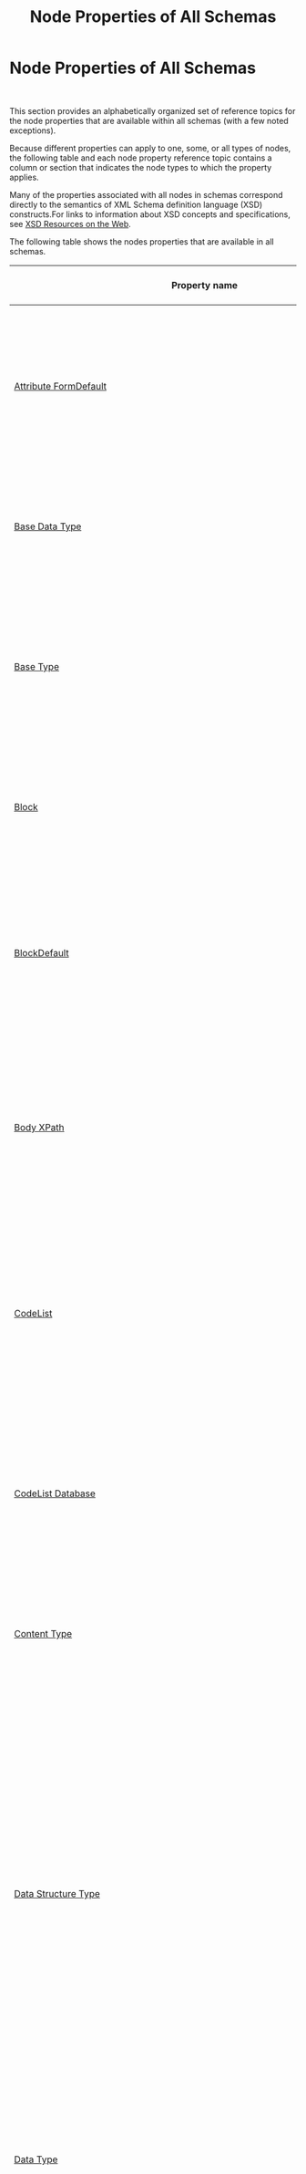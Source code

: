 ﻿---
title: Node Properties of All Schemas
TOCTitle: Node Properties of All Schemas
ms:assetid: 893c7352-7c18-4771-a9b6-e93239fe7d64
ms:mtpsurl: https://msdn.microsoft.com/library/Aa561245(v=BTS.80)
ms:contentKeyID: 51529512
ms.date: 08/30/2017
mtps_version: v=BTS.80
---

# Node Properties of All Schemas

 

This section provides an alphabetically organized set of reference topics for the node properties that are available within all schemas (with a few noted exceptions).

Because different properties can apply to one, some, or all types of nodes, the following table and each node property reference topic contains a column or section that indicates the node types to which the property applies.

Many of the properties associated with all nodes in schemas correspond directly to the semantics of XML Schema definition language (XSD) constructs.For links to information about XSD concepts and specifications, see [XSD Resources on the Web](https://msdn.microsoft.com/library/aa547363\(v=bts.80\)).

The following table shows the nodes properties that are available in all schemas.

<table>
<thead>
<tr class="header">
<th>Property name</th>
<th>Applies to node type(s)</th>
<th>Description</th>
</tr>
</thead>
<tbody>
<tr class="odd">
<td><a href="attribute-formdefault-node-property-of-all-schemas.md">Attribute FormDefault</a></td>
<td><a href="schema-node-properties.md">Schema</a></td>
<td>Specifies whether locally declared attributes must be qualified by using a namespace identifier in instance messages.<br />
<br />
Property category: <strong>Advanced</strong></td>
</tr>
<tr class="even">
<td><a href="base-data-type-node-property-of-all-schemas.md">Base Data Type</a></td>
<td><a href="record-node-properties.md">Record</a>, <a href="field-element-node-properties.md">Field Element</a>, <a href="field-attribute-node-properties.md">Field Attribute</a></td>
<td>Specifies the base data type from which the type for the selected node is derived.<br />
<br />
Property category: <strong>Advanced</strong></td>
</tr>
<tr class="odd">
<td><a href="base-type-node-property-of-all-schemas.md">Base Type</a></td>
<td><a href="equivalent-node-properties.md">Equivalent</a></td>
<td>Shows the base complex type from which the other complex types shown as child nodes of the <strong>Equivalent</strong> node are derived.<br />
<br />
Property category: <strong>General</strong></td>
</tr>
<tr class="even">
<td><a href="block-node-property-of-all-schemas.md">Block</a></td>
<td><a href="record-node-properties.md">Record</a></td>
<td>Prevents or defines allowed derivations of this <strong>Record</strong> node in other schemas.<br />
<br />
Property category: <strong>General</strong></td>
</tr>
<tr class="odd">
<td><a href="blockdefault-node-property-of-all-schemas.md">BlockDefault</a></td>
<td><a href="schema-node-properties.md">Schema</a></td>
<td>Specifies the default setting for whether or not derivations are permitted throughout the schema, and if so, which kinds (extension, restriction, and so on).<br />
<br />
Property category: <strong>Advanced</strong></td>
</tr>
<tr class="even">
<td><a href="body-xpath-node-property-of-all-schemas.md">Body XPath</a></td>
<td><a href="record-node-properties.md">Record</a></td>
<td>Identifies the portion of the schema that defines the body of the message associated with a root <strong>Record</strong> node in an envelope schema.<br />
<br />
Property category: <strong>Parse</strong></td>
</tr>
<tr class="odd">
<td><a href="codelist-node-property-of-all-schemas.md">CodeList</a></td>
<td><a href="field-element-node-properties.md">Field Element</a>, <a href="field-attribute-node-properties.md">Field Attribute</a></td>
<td>Specifies the reference number for the code list to use with the selected <strong>Field Element</strong> or <strong>Field Attribute</strong> node, and provides access to the <strong>CodeList</strong> dialog box.<br />
<br />
Property category: <strong>BizTalk</strong></td>
</tr>
<tr class="even">
<td><a href="codelist-database-node-property-of-all-schemas.md">CodeList Database</a></td>
<td><a href="schema-node-properties.md">Schema</a></td>
<td>Specifies the name and location of the database containing code lists used to set enumeration values at design-time.<br />
<br />
Property category: <strong>BizTalk</strong></td>
</tr>
<tr class="odd">
<td><a href="content-type-node-property-of-all-schemas.md">Content Type</a></td>
<td><a href="record-node-properties.md">Record</a></td>
<td>Specifies whether the content of the <strong>Record</strong> node is simple or complex.<br />
<br />
Property category: <strong>Advanced</strong></td>
</tr>
<tr class="even">
<td><a href="data-structure-type-node-property-of-all-schemas.md">Data Structure Type</a></td>
<td><a href="record-node-properties.md">Record</a></td>
<td>Specifies one of the following:<br />
<br />
- An existing data type for the selected <strong>Record</strong> node, by selecting the data type from the list.<br />
- A new global complex data type to be created for the selected <strong>Record</strong> node, by typing a name for the new data type.<br />
- That the selected <strong>Record</strong> node should refer to another global level <strong>Record</strong> node, by selecting &quot;<em>&lt;RecordName&gt;</em> (Reference)&quot; from the list.<br />
<br />
Property category: <strong>General</strong></td>
</tr>
<tr class="odd">
<td><a href="data-type-node-property-of-all-schemas.md">Data Type</a></td>
<td><a href="field-element-node-properties.md">Field Element</a>, <a href="field-attribute-node-properties.md">Field Attribute</a></td>
<td>Specifies a simple data type for the selected <strong>Field Element</strong> or <strong>Field Attribute</strong> node.<br />
<br />
Property category: <strong>General</strong></td>
</tr>
<tr class="even">
<td><a href="default-value-node-property-of-all-schemas.md">Default Value</a></td>
<td><a href="field-element-node-properties.md">Field Element</a>, <a href="field-attribute-node-properties.md">Field Attribute</a></td>
<td>Specifies the default value for the selected <strong>Field Element</strong> or <strong>Field Attribute</strong> node.<br />
<br />
Property category: <strong>General</strong></td>
</tr>
<tr class="odd">
<td><a href="derivation-type-node-property-of-all-schemas.md">Derivation Type</a></td>
<td><a href="equivalent-child-node-properties.md">Equivalent Child</a></td>
<td>Shows the base complex type or one of the derived complex types.<br />
<br />
Property category: <strong>General</strong></td>
</tr>
<tr class="even">
<td><a href="derived-by-node-property-of-all-schemas.md">Derived By</a></td>
<td><a href="record-node-properties.md">Record</a>, <a href="field-element-node-properties.md">Field Element</a>, <a href="field-attribute-node-properties.md">Field Attribute</a></td>
<td>Specifies how the complex type associated with the selected <strong>Record</strong> node is derived from the data type specified by the <strong>Base Data Type</strong> property.<br />
<br />
Or, specifies how the simple type associated with the selected <strong>Field Element</strong> or <strong>Field Attribute</strong> node is derived from the data type specified by the <strong>Base Data Type</strong> property.<br />
<br />
Property category: <strong>Advanced</strong></td>
</tr>
<tr class="odd">
<td><a href="document-type-node-property-of-all-schemas.md">Document Type</a></td>
<td><a href="schema-node-properties.md">Schema</a></td>
<td>Specifies the type of schema that you are configuring, using whatever document type specification makes sense for your business.<br />
<br />
Property category: <strong>Reference</strong></td>
</tr>
<tr class="even">
<td><a href="document-version-node-property-of-all-schemas.md">Document Version</a></td>
<td><a href="schema-node-properties.md">Schema</a></td>
<td>Specifies the version of the schema that you are configuring, using whatever versioning scheme makes sense for your business.<br />
<br />
Property category: <strong>Reference</strong></td>
</tr>
<tr class="odd">
<td><a href="element-formdefault-node-property-of-all-schemas.md">Element FormDefault</a></td>
<td><a href="schema-node-properties.md">Schema</a></td>
<td>Specifies whether locally declared elements must be qualified by using a namespace identifier in instance messages.<br />
<br />
Property category: <strong>Advanced</strong></td>
</tr>
<tr class="even">
<td><a href="enumeration-node-property-of-all-schemas.md">Enumeration</a></td>
<td><a href="field-element-node-properties.md">Field Element</a>, <a href="field-attribute-node-properties.md">Field Attribute</a></td>
<td>Limits any data in an instance message corresponding to the selected <strong>Field Element</strong> or <strong>Field Attribute</strong> node to a specific set of values.<br />
<br />
Property category: <strong>Restricted</strong></td>
</tr>
<tr class="odd">
<td><a href="envelope-node-property-of-all-schemas.md">Envelope</a></td>
<td><a href="schema-node-properties.md">Schema</a></td>
<td>Specifies whether the schema represents an envelope. Configure this property only if you are creating a flat file or an XML file.<br />
<br />
Property category: <strong>Reference</strong></td>
</tr>
<tr class="even">
<td><a href="field-type-node-property-of-all-schemas.md">Field Type</a></td>
<td><a href="field-element-node-properties.md">Field Element</a>, <a href="field-attribute-node-properties.md">Field Attribute</a></td>
<td>Identifies the selected node as a <strong>Field Element</strong> node or a <strong>Field Attribute</strong> node.<br />
<br />
Property category: <strong>General</strong></td>
</tr>
<tr class="odd">
<td><a href="final-node-property-of-all-schemas.md">Final</a></td>
<td><a href="record-node-properties.md">Record</a>, <a href="field-element-node-properties.md">Field Element</a>, <a href="field-attribute-node-properties.md">Field Attribute</a></td>
<td>Specifies derivation restrictions for the data type defined for the selected <strong>Record</strong>, <strong>Field Element</strong>, or <strong>Field Attribute</strong> node.<br />
<br />
Property category: <strong>General</strong></td>
</tr>
<tr class="even">
<td><a href="finaldefault-node-property-of-all-schemas.md">FinalDefault</a></td>
<td><a href="schema-node-properties.md">Schema</a></td>
<td>Specifies whether types defined in the schema being edited can be used as the basis for any derivations.<br />
<br />
Property category: <strong>Advanced</strong></td>
</tr>
<tr class="odd">
<td>Fixed](../Topic/Fixed%20(Node%20Property%20of%20All%20Schemas).md)</td>
<td><a href="field-element-node-properties.md">Field Element</a>, <a href="field-attribute-node-properties.md">Field Attribute</a></td>
<td>Specifies a fixed value for the element(s) or attribute in an instance message that corresponds to the selected <strong>Field Element</strong> or <strong>Field Attribute</strong> node, if the data is present.<br />
<br />
Property category: <strong>Advanced</strong></td>
</tr>
<tr class="even">
<td><a href="form-node-property-of-all-schemas.md">Form</a></td>
<td><a href="record-node-properties.md">Record</a>, <a href="field-element-node-properties.md">Field Element</a>, <a href="field-attribute-node-properties.md">Field Attribute</a></td>
<td>Specifies whether local elements in instance messages must be qualified with a namespace identifier.<br />
<br />
Property category: <strong>Advanced</strong></td>
</tr>
<tr class="odd">
<td><a href="group-max-occurs-node-property-of-all-schemas.md">Group Max Occurs</a></td>
<td><a href="record-node-properties.md">Record</a></td>
<td>Specifies the maximum number of times the underlying group content of the selected <strong>Record</strong> node can occur.<br />
<br />
Property category: <strong>Advanced</strong></td>
</tr>
<tr class="even">
<td><a href="group-min-occurs-node-property-of-all-schemas.md">Group Min Occurs</a></td>
<td><a href="record-node-properties.md">Record</a></td>
<td>Specifies the minimum number of times the underlying group content of the selected <strong>Record</strong> node can occur.<br />
<br />
Property category: <strong>Advanced</strong></td>
</tr>
<tr class="odd">
<td><a href="group-order-type-node-property-of-all-schemas.md">Group Order Type</a></td>
<td><a href="record-node-properties.md">Record</a></td>
<td>Specifies the type of group ordering of child nodes below the selected <strong>Record</strong> node.<br />
<br />
Property category: <strong>Advanced</strong></td>
</tr>
<tr class="even">
<td><a href="group-reference-node-property-of-all-schemas.md">Group Reference</a></td>
<td><a href="sequence-group-node-properties.md">Sequence Group</a>, <a href="choice-group-node-properties.md">Choice Group</a>, <a href="all-group-node-properties.md">All Group</a>, <a href="attribute-group-node-properties.md">Attribute Group</a></td>
<td>Specifies the globally defined group referenced by the selected <strong>Sequence Group</strong>, <strong>Choice Group</strong>, <strong>All Group</strong>, or <strong>Attribute Group</strong> node.<br />
<br />
Property category: <strong>Advanced</strong></td>
</tr>
<tr class="odd">
<td><a href="imports-node-property-of-all-schemas.md">Imports</a></td>
<td><a href="schema-node-properties.md">Schema</a></td>
<td>Specifies all of the namespaces that are used in the schema and provides the interface for importing, including, and redefining other schemas within the schema being edited.<br />
<br />
Property category: <strong>Advanced</strong></td>
</tr>
<tr class="even">
<td><a href="instance-xpath-node-property-of-all-schemas.md">Instance XPath</a></td>
<td><a href="record-node-properties.md">Record</a>, <a href="field-element-node-properties.md">Field Element</a>, <a href="field-attribute-node-properties.md">Field Attribute</a>, <a href="any-element-node-properties.md">Any Element</a>, <a href="any-attribute-node-properties.md">Any Attribute</a></td>
<td>Displays the location within instance messages of the element(s) or attribute(s) that corresponds to the selected node.<br />
<br />
Property category: <strong>General</strong></td>
</tr>
<tr class="odd">
<td><a href="item-type-node-property-of-all-schemas.md">Item Type</a></td>
<td><a href="field-element-node-properties.md">Field Element</a>, <a href="field-attribute-node-properties.md">Field Attribute</a></td>
<td>Specifies the data type of the corresponding element(s) or attribute(s) in instance messages when the <strong>Derived By</strong> property is set to <strong>List</strong>.<br />
<br />
Property category: <strong>Advanced</strong></td>
</tr>
<tr class="even">
<td><a href="length-node-property-of-all-schemas.md">Length</a></td>
<td><a href="field-element-node-properties.md">Field Element</a>, <a href="field-attribute-node-properties.md">Field Attribute</a></td>
<td>Specifies the fixed length of the data corresponding to the selected <strong>Field Element</strong> or <strong>Field Attribute</strong> node in instance messages.<br />
<br />
Property category: <strong>Restricted</strong></td>
</tr>
<tr class="odd">
<td><a href="max-occurs-node-property-of-all-schemas.md">Max Occurs</a></td>
<td><a href="record-node-properties.md">Record</a>, <a href="field-element-node-properties.md">Field Element</a>, <a href="sequence-group-node-properties.md">Sequence Group</a>, <a href="choice-group-node-properties.md">Choice Group</a>, <a href="all-group-node-properties.md">All Group</a>, <a href="any-element-node-properties.md">Any Element</a></td>
<td>Specifies the maximum number of times that the element(s) corresponding to the selected node can occur.<br />
<br />
Property category: <strong>General</strong></td>
</tr>
<tr class="even">
<td><a href="maxfacet-type-node-property-of-all-schemas.md">MaxFacet Type</a></td>
<td><a href="field-element-node-properties.md">Field Element</a>, <a href="field-attribute-node-properties.md">Field Attribute</a></td>
<td>Specifies whether the upper bound of the ordered value for any data in instance messages that corresponds to the selected <strong>Field Element</strong> or <strong>Field Attribute</strong> node, as specified by the <strong>MaxFacet Value</strong> property, is inclusive or exclusive.<br />
<br />
Property category: <strong>Restricted</strong></td>
</tr>
<tr class="odd">
<td><a href="maxfacet-value-node-property-of-all-schemas.md">MaxFacet Value</a></td>
<td><a href="field-element-node-properties.md">Field Element</a>, <a href="field-attribute-node-properties.md">Field Attribute</a></td>
<td>Specifies the maximum value (inclusive or exclusive, as specified by the <strong>MaxFacet Type</strong> property) for any data in instance messages that corresponds to the selected <strong>Field Element</strong> or <strong>Field Attribute</strong> node.<br />
<br />
Property category: <strong>Restricted</strong></td>
</tr>
<tr class="even">
<td><a href="maximum-length-node-property-of-all-schemas.md">Maximum Length</a></td>
<td><a href="field-element-node-properties.md">Field Element</a>, <a href="field-attribute-node-properties.md">Field Attribute</a></td>
<td>Specifies the maximum length for the data in instance messages that corresponds to the selected <strong>Field Element</strong> or <strong>Field Attribute</strong> node.<br />
<br />
Property category: <strong>Restricted</strong></td>
</tr>
<tr class="odd">
<td><a href="member-types-node-property-of-all-schemas.md">Member Types</a></td>
<td><a href="field-element-node-properties.md">Field Element</a>, <a href="field-attribute-node-properties.md">Field Attribute</a></td>
<td>Specifies the list of valid data types for the corresponding element(s) or attribute(s) in instance messages when the <strong>Derived By</strong> property is set to <strong>Union</strong>.<br />
<br />
Property category: <strong>Advanced</strong></td>
</tr>
<tr class="even">
<td><a href="min-occurs-node-property-of-all-schemas.md">Min Occurs</a></td>
<td><a href="record-node-properties.md">Record</a>, <a href="field-element-node-properties.md">Field Element</a>, <a href="sequence-group-node-properties.md">Sequence Group</a>, <a href="choice-group-node-properties.md">Choice Group</a>, <a href="all-group-node-properties.md">All Group</a>, <a href="any-element-node-properties.md">Any Element</a></td>
<td>Specifies the minimum number of times that the element(s) corresponding to the selected node can occur.<br />
<br />
Property category: <strong>General</strong></td>
</tr>
<tr class="odd">
<td>MinFacet Type](../Topic/MinFacet%20Type%20(Node%20Property%20of%20All%20Schemas).md)</td>
<td><a href="field-element-node-properties.md">Field Element</a>, <a href="field-attribute-node-properties.md">Field Attribute</a></td>
<td>Specifies whether the lower bound of the ordered value for any data in instance messages that corresponds to the selected <strong>Field Element</strong> or <strong>Field Attribute</strong> node, as specified by the <strong>MinFacet Value</strong> property, is inclusive or exclusive.<br />
<br />
Property category: <strong>Restricted</strong></td>
</tr>
<tr class="even">
<td><a href="minfacet-value-node-property-of-all-schemas.md">MinFacet Value</a></td>
<td><a href="field-element-node-properties.md">Field Element</a>, <a href="field-attribute-node-properties.md">Field Attribute</a></td>
<td>Specifies the minimum value (inclusive or exclusive, as specified by the <strong>MinFacet Type</strong> property) for any data in instance messages that corresponds to the selected <strong>Field Element</strong> or <strong>Field Attribute</strong> node.<br />
<br />
Property category: <strong>Restricted</strong></td>
</tr>
<tr class="odd">
<td><a href="minimum-length-node-property-of-all-schemas.md">Minimum Length</a></td>
<td><a href="field-element-node-properties.md">Field Element</a>, <a href="field-attribute-node-properties.md">Field Attribute</a></td>
<td>Specifies the minimum length for the data in instance messages that corresponds to the selected <strong>Field Element</strong> or <strong>Field Attribute</strong> node.<br />
<br />
Property category: <strong>Restricted</strong></td>
</tr>
<tr class="even">
<td><a href="mixed-node-property-of-all-schemas.md">Mixed</a></td>
<td><a href="record-node-properties.md">Record</a></td>
<td>Specifies that character data or text can appear with subelements in the selected <strong>Record</strong> node.<br />
<br />
Property category: <strong>Advanced</strong></td>
</tr>
<tr class="odd">
<td><a href="namespace-node-property-of-all-schemas.md">Namespace</a></td>
<td><a href="record-node-properties.md">Record</a>, <a href="field-element-node-properties.md">Field Element</a>, <a href="field-attribute-node-properties.md">Field Attribute</a>, <a href="sequence-group-node-properties.md">Sequence Group</a>, <a href="choice-group-node-properties.md">Choice Group</a>, <a href="all-group-node-properties.md">All Group</a>, <a href="attribute-group-node-properties.md">Attribute Group</a>, <a href="any-element-node-properties.md">Any Element</a>, <a href="any-attribute-node-properties.md">Any Attribute</a></td>
<td>Displays the namespace for the selected node. For <strong>Any Element</strong> and <strong>Any Attribute</strong> nodes, this property is editable so that a namespace can be specified.<br />
<br />
Property category: <strong>General</strong></td>
</tr>
<tr class="even">
<td><a href="nillable-node-property-of-all-schemas.md">Nillable</a></td>
<td><a href="record-node-properties.md">Record</a>, <a href="field-element-node-properties.md">Field Element</a></td>
<td>Specifies whether the <strong>nil</strong> attribute can be used at run time with the element that corresponds to the selected node to indicate that it is still valid even if it has no content.<br />
<br />
Property category: <strong>Advanced</strong></td>
</tr>
<tr class="odd">
<td><a href="node-name-node-property-of-all-schemas.md">Node Name</a></td>
<td><a href="schema-node-properties.md">Schema</a>, <a href="record-node-properties.md">Record</a>, <a href="field-element-node-properties.md">Field Element</a>, <a href="field-attribute-node-properties.md">Field Attribute</a>, <a href="sequence-group-node-properties.md">Sequence Group</a>, <a href="choice-group-node-properties.md">Choice Group</a>, <a href="all-group-node-properties.md">All Group</a>, <a href="attribute-group-node-properties.md">Attribute Group</a>, <a href="any-element-node-properties.md">Any Element</a>, <a href="any-attribute-node-properties.md">Any Attribute</a>, <a href="equivalent-node-properties.md">Equivalent</a>, <a href="equivalent-child-node-properties.md">Equivalent Child</a></td>
<td>Specifies (or just displays) the name of the selected node.<br />
<br />
Property category: <strong>General</strong></td>
</tr>
<tr class="even">
<td><a href="notes-node-property-of-all-schemas.md">Notes</a></td>
<td><a href="record-node-properties.md">Record</a>, <a href="field-element-node-properties.md">Field Element</a>, <a href="field-attribute-node-properties.md">Field Attribute</a></td>
<td>Specifies notes about the selected <strong>Record</strong>, <strong>Field Element</strong>, or <strong>Field Attribute</strong> node to be made.<br />
<br />
Property category: <strong>BizTalk</strong></td>
</tr>
<tr class="odd">
<td><a href="order-type-node-property-of-all-schemas.md">Order Type</a></td>
<td><a href="sequence-group-node-properties.md">Sequence Group</a>, <a href="choice-group-node-properties.md">Choice Group</a>, <a href="all-group-node-properties.md">All Group</a></td>
<td>Specifies the type of the selected element group node: <strong>Sequence</strong>, <strong>Choice</strong>, or <strong>All</strong>.<br />
<br />
Property category: <strong>Advanced</strong></td>
</tr>
<tr class="even">
<td><a href="pattern-node-property-of-all-schemas.md">Pattern</a></td>
<td><a href="field-element-node-properties.md">Field Element</a>, <a href="field-attribute-node-properties.md">Field Attribute</a></td>
<td>Limits any data in an instance message corresponding to the selected <strong>Field Element</strong> or <strong>Field Attribute</strong> node to a specific pattern, as specified by one or more regular expressions.<br />
<br />
Property category: <strong>Restricted</strong></td>
</tr>
<tr class="odd">
<td><a href="process-contents-node-property-of-all-schemas.md">Process Contents</a></td>
<td><a href="any-element-node-properties.md">Any Element</a>, <a href="any-attribute-node-properties.md">Any Attribute</a></td>
<td>Specifies the level of validation data for instance messages that corresponds to the selected <strong>Any Element</strong> or <strong>Any Attribute</strong> node.<br />
<br />
Property category: <strong>General</strong></td>
</tr>
<tr class="even">
<td><a href="promote-properties-node-property-of-all-schemas.md">Promote Properties</a></td>
<td><a href="schema-node-properties.md">Schema</a></td>
<td>Opens the <strong>Promote Properties</strong> dialog box in which you can specify the properties that you want to promote to the property context container.<br />
<br />
Property category: <strong>BizTalk</strong></td>
</tr>
<tr class="odd">
<td><a href="receipt-node-property-of-all-schemas.md">Receipt</a></td>
<td><a href="schema-node-properties.md">Schema</a></td>
<td>Specifies whether the schema represents an inbound receipt message.<br />
<br />
Property category: <strong>Reference</strong></td>
</tr>
<tr class="even">
<td><a href="root-reference-node-property-of-all-schemas.md">Root Reference</a></td>
<td><a href="schema-node-properties.md">Schema</a></td>
<td>Specifies the node that represents the outermost element in the XML business document represented by the schema, and is important when you have created more than one top-level node in the schema.<br />
<br />
Property category: <strong>Reference</strong></td>
</tr>
<tr class="odd">
<td><a href="rootnode-typename-node-property-of-all-schemas.md">RootNode TypeName</a></td>
<td><a href="record-node-properties.md">Record</a>, <a href="field-element-node-properties.md">Field Element</a></td>
<td>Specifies the name that will be used when generating the .NET class name for the selected root <strong>Record</strong> or root <strong>Field Element</strong> node.<br />
<br />
Property category: <strong>Reference</strong></td>
</tr>
<tr class="even">
<td><a href="schema-editor-extensions-node-property-of-all-schemas.md">Schema Editor Extensions</a></td>
<td><a href="schema-node-properties.md">Schema</a></td>
<td>Allows selection of the BizTalk Editor extensions to be associated with the selected schema.<br />
<br />
Property category: <strong>Advanced</strong></td>
</tr>
<tr class="odd">
<td><a href="schema-file-location-node-property-of-all-schemas.md">Schema File Location</a></td>
<td><a href="schema-node-properties.md">Schema</a></td>
<td>Shows the file system location of the schema file associated with the schema being edited.<br />
<br />
Property category: <strong>General</strong></td>
</tr>
<tr class="even">
<td><a href="schema-type-node-property-of-all-schemas.md">Schema Type</a></td>
<td><a href="schema-node-properties.md">Schema</a></td>
<td>Specifies the type of the selected schema as either a document schema or a property schema.<br />
<br />
Property category: <strong>Reference</strong></td>
</tr>
<tr class="odd">
<td><a href="specification-name-node-property-of-all-schemas.md">Specification Name</a></td>
<td><a href="schema-node-properties.md">Schema</a></td>
<td>Specifies a business name for the schema.<br />
<br />
Property category: <strong>Reference</strong></td>
</tr>
<tr class="even">
<td><a href="standard-node-property-of-all-schemas.md">Standard</a></td>
<td><a href="schema-node-properties.md">Schema</a></td>
<td>Specifies the format and/or syntax of the instance message.<br />
<br />
Property category: <strong>Reference</strong></td>
</tr>
<tr class="odd">
<td><a href="standard-version-node-property-of-all-schemas.md">Standard Version</a></td>
<td><a href="schema-node-properties.md">Schema</a></td>
<td>Specifies the version of the format and/or syntax of the instance message, if appropriate.<br />
<br />
Property category: <strong>Reference</strong></td>
</tr>
<tr class="even">
<td><a href="target-namespace-node-property-of-all-schemas.md">Target Namespace</a></td>
<td><a href="schema-node-properties.md">Schema</a></td>
<td>Specifies the target namespace for the schema using any valid uniform resource identifier (URI).<br />
<br />
Property category: <strong>General</strong></td>
</tr>
<tr class="odd">
<td>Use Requirement](../Topic/Use%20Requirement%20(Node%20Property%20of%20All%20Schemas).md)</td>
<td><a href="field-attribute-node-properties.md">Field Attribute</a></td>
<td>Specifies whether the attribute that corresponds to the selected <strong>Field Attribute</strong> node is required in an instance message. This property represents a standard XSD construct and is persisted as &quot;required.&quot;<br />
<br />
Property category: <strong>General</strong></td>
</tr>
</tbody>
</table>

